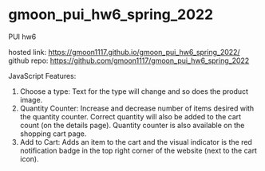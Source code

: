 # gmoon_pui_hw6_spring_2022
PUI hw6

hosted link: https://gmoon1117.github.io/gmoon_pui_hw6_spring_2022/
github repo: https://github.com/gmoon1117/gmoon_pui_hw6_spring_2022

JavaScript Features:
1. Choose a type: Text for the type will change and so does the product image.
2. Quantity Counter: Increase and decrease number of items desired with the quantity counter. Correct quantity will also be added to the cart count (on the details page). Quantity counter is also available on the shopping cart page.
3. Add to Cart: Adds an item to the cart and the visual indicator is the red notification badge in the top right corner of the website (next to the cart icon).  
